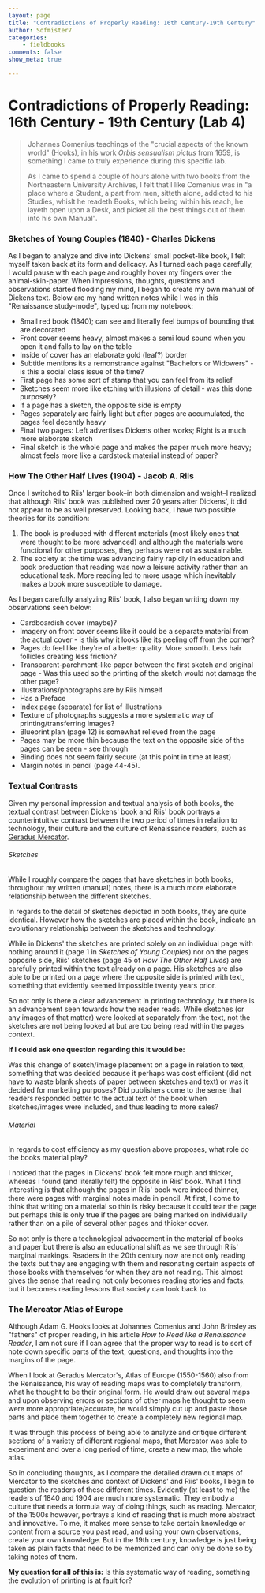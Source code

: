 ```yaml
---
layout: page
title: "Contradictions of Properly Reading: 16th Century-19th Century"
author: Sofmister7
categories:
    - fieldbooks   
comments: false
show_meta: true

---
```

  
# Contradictions of Properly Reading: 16th Century - 19th Century (Lab 4)  

> Johannes Comenius teachings of the "crucial aspects of the known world" (Hooks), in his work *Orbis sensualism pictus* from 1659, is something I came to truly experience during this specific lab. 
> 
> As I came to spend a couple of hours alone with two books from the Northeastern University Archives, I felt that I like Comenius was in "a place where a Student, a part from men, sitteth alone, addicted to his Studies, whislt he readeth Books, which being within his reach, he layeth open upon a Desk, and picket all the best things out of them into his own Manual". 


### Sketches of Young Couples (1840) - Charles Dickens

As I began to analyze and dive into Dickens' small pocket-like book, I felt myself taken back at its form and delicacy. As I turned each page carefully, I would pause with each page and roughly hover my fingers over the animal-skin-paper. When impressions, thoughts, questions and observations started flooding my mind, I began to create my own manual of Dickens text. Below are my hand written notes while I was in this "Renaissance study-mode", typed up from my notebook: 

* Small red book (1840); can see and literally feel bumps of bounding that are decorated 
* Front cover seems heavy, almost makes a semi loud sound when you open it and falls to lay on the table 
* Inside of cover has an elaborate gold (leaf?) border 
* Subtitle mentions its a remonstrance against "Bachelors or Widowers" - is this a social class issue of the time? 
* First page has some sort of stamp that you can feel from its relief
* Sketches seem more like etching with illusions of detail - was this done purposely? 
* If a page has a sketch, the opposite side is empty 
* Pages separately are fairly light but after pages are accumulated, the pages feel decently heavy 
* Final two pages: Left advertises Dickens other works; Right is a much more elaborate sketch 
* Final sketch is the whole page and makes the paper much more heavy; almost feels more like a cardstock material instead of paper? 

### How The Other Half Lives (1904) - Jacob A. Riis 
  
Once I switched to Riis' larger book–in both dimension and weight–I realized that although Riis' book was published over 20 years after Dickens', it did not appear to be as well preserved. Looking back, I have two possible theories for its condition: 

1. The book is produced with different materials (most likely ones that were thought to be more advanced) and although the materials were functional for other purposes, they perhaps were not as sustainable. 
2. The society at the time was advancing fairly rapidly in education and book production that reading was now a leisure activity rather than an educational task. More reading led to more usage which inevitably makes a book more susceptible to damage. 

As I began carefully analyzing Riis' book, I also began writing down my observations seen below: 

* Cardboardish cover (maybe)? 
* Imagery on front cover seems like it could be a separate material from the actual cover - is this why it looks like its peeling off from the corner?  
* Pages do feel like they're of a better quality. More smooth. Less hair follicles creating less friction? 
* Transparent-parchment-like paper between the first sketch and original page - Was this used so the printing of the sketch would not damage the other page? 
* Illustrations/photographs are by Riis himself 
* Has a Preface 
* Index page (separate) for list of illustrations 
* Texture of photographs suggests a more systematic way of printing/transferring images? 
* Blueprint plan (page 12) is somewhat relieved from the page
* Pages may be more thin because the text on the opposite side of the pages can be seen - see through 
* Binding does not seem fairly secure (at this point in time at least) 
* Margin notes in pencil (page 44-45). 

### Textual Contrasts 

Given my personal impression and textual analysis of both books, the textual contrast between Dickens' book and Riis' book portrays a counterintuitive contrast between the two period of times in relation to technology, their culture and the culture of Renaissance readers, such as [Geradus Mercator](https://www.britannica.com/biography/Gerardus-Mercator). 

###### Sketches

While I roughly compare the pages that have sketches in both books, throughout my written (manual) notes, there is a much more elaborate relationship between the different sketches.

In regards to the detail of sketches depicted in both books, they are quite identical. However how the sketches are placed within the book, indicate an evolutionary relationship between the sketches and technology. 

While in Dickens' the sketches are printed solely on an individual page with nothing around it (page 1 in *Sketches of Young Couples*) nor on the pages opposite side, Riis' sketches (page 45 of *How The Other Half Lives*) are carefully printed within the text already on a page. His sketches are also able to be printed on a page where the opposite side is printed with text, something that evidently seemed impossible twenty years prior. 

So not only is there a clear advancement in printing technology, but there is an advancement seen towards how the reader reads. While sketches (or any images of that matter) were looked at separately from the text, not the sketches are not being looked at but are too being read within the pages context. 

**If I could ask one question regarding this it would be:**

Was this change of sketch/image placement on a page in relation to text, something that was decided because it perhaps was cost efficient (did not have to waste blank sheets of paper between sketches and text) or was it decided for marketing purposes? Did publishers come to the sense that readers responded better to the actual text of the book when sketches/images were included, and thus leading to more sales? 

###### Material

In regards to cost efficiency as my question above proposes, what role do the books material play? 

I noticed that the pages in Dickens' book felt more rough and thicker, whereas I found (and literally felt) the opposite in Riis' book. What I find interesting is that although the pages in Riis' book were indeed thinner, there were pages with marginal notes made in pencil. At first, I come to think that writing on a material so thin is risky because it could tear the page but perhaps this is only true if the pages are being marked on individually rather than on a pile of several other pages and thicker cover. 

So not only is there a technological advacement in the material of books and paper but there is also an educational shift as we see through Riis' marginal markings. Readers in the 20th century now are not only reading the texts but they are engaging with them and resonating certain aspects of those books with themselves for when they are not reading. This almost gives the sense that reading not only becomes reading stories and facts, but it becomes reading lessons that society can look back to. 

### The Mercator Atlas of Europe 

Although Adam G. Hooks looks at Johannes Comenius and John Brinsley as "fathers" of proper reading, in his article *How to Read like a Renaissance Reader*, I am not sure if I can agree that the proper way to read is to sort of note down specific parts of the text, questions, and thoughts into the margins of the page. 

When I look at Geradus Mercator's, Atlas of Europe (1550-1560) also from the Renaissance, his way of reading maps was to completely transform, what he thought to be their original form. He would draw out several maps and upon observing errors or sections of other maps he thought to seem were more appropriate/accurate, he would simply cut up and paste those parts and place them together to create a completely new regional map. 

It was through this process of being able to analyze and critique different sections of a variety of different regional maps, that Mercator was able to experiment and over a long period of time, create a new map, the whole atlas. 


So in concluding thoughts, as I compare the detailed drawn out maps of Mercator to the sketches and context of Dickens' and Riis' books, I begin to question the readers of these different times. Evidently (at least to me) the readers of 1840 and 1904 are much more systematic. They embody a culture that needs a formula way of doing things, such as reading. Mercator, of the 1500s however, portrays a kind of reading that is much more abstract and innovative. To me, it makes more sense to take certain knowledge or content from a source you past read, and using your own observations, create your own knowledge. But in the 19th century, knowledge is just being taken as plain facts that need to be memorized and can only be done so by taking notes of them. 

**My question for all of this is:** Is this systematic way of reading, something the evolution of printing is at fault for? 

 

